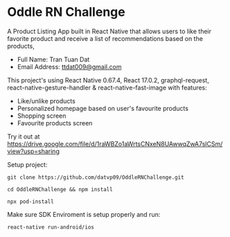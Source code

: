 # Oddle RN Challenge

A Product Listing App built in React Native that allows users to like their favorite product and receive a list of recommendations based on the products,

* Full Name: Tran Tuan Dat
* Email Address: ttdat009@gmail.com

This project's using React Native 0.67.4, React 17.0.2, graphql-request, react-native-gesture-handler & react-native-fast-image with features:<br />
* Like/unlike products
* Personalized homepage based on user's favourite products
* Shopping screen
* Favourite products screen

Try it out at<br />
https://drive.google.com/file/d/1raWBZo1aWrtsCNxeN8UAwwqZwA7slCSm/view?usp=sharing

Setup project:
```
git clone https://github.com/datvp09/OddleRNChallenge.git

cd OddleRNChallenge && npm install

npx pod-install
```
Make sure SDK Enviroment is setup properly and run:
```
react-native run-android/ios
```

